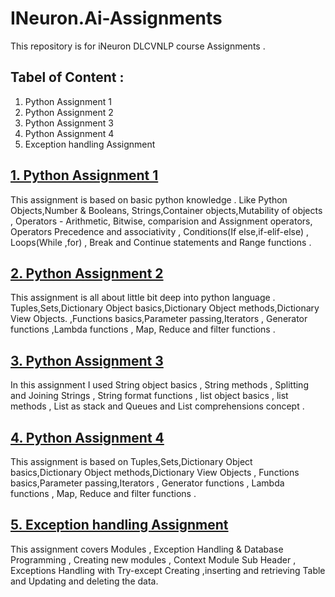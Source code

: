 # INeuron.Ai-Assignments
This repository is for iNeuron DLCVNLP course Assignments .

## Tabel of Content :
1. Python Assignment 1
2. Python Assignment 2
3. Python Assignment 3
4. Python Assignment 4
5. Exception handling Assignment


## [1. Python Assignment 1](https://github.com/Swatichanchal/INeuron.Ai-Assignments/tree/master/Assignment-1)
This assignment is based on basic python knowledge . Like Python Objects,Number & Booleans, Strings,Container objects,Mutability of objects , Operators - Arithmetic, Bitwise, comparision and Assignment operators, Operators Precedence and associativity , Conditions(If else,if-elif-else) , Loops(While ,for) , Break and Continue statements and Range functions .

## [2. Python Assignment 2](https://github.com/Swatichanchal/INeuron.Ai-Assignments/tree/master/Assignment-2)
This assignment is all about little bit deep into python language . Tuples,Sets,Dictionary Object basics,Dictionary Object methods,Dictionary View Objects. ,Functions basics,Parameter passing,Iterators , Generator functions ,Lambda functions , Map, Reduce and filter functions .

## [3. Python Assignment 3](https://github.com/Swatichanchal/INeuron.Ai-Assignments/tree/master/Assignment-3)
In this assignment I used String object basics , String methods , Splitting and Joining Strings , String format functions , list object basics , list methods , List as stack and Queues and List comprehensions concept .


## [4. Python Assignment 4](https://github.com/Swatichanchal/INeuron.Ai-Assignments/tree/master/Assignment-4)
This assignment is based on Tuples,Sets,Dictionary Object basics,Dictionary Object methods,Dictionary View Objects , Functions basics,Parameter passing,Iterators , Generator functions , Lambda functions , Map, Reduce and  filter functions .


## [5. Exception handling Assignment](https://github.com/Swatichanchal/INeuron.Ai-Assignments/tree/master/Assignment-5)
This assignment covers  Modules , Exception Handling & Database Programming , Creating new modules , Context Module Sub Header , Exceptions Handling with Try-except
Creating ,inserting and retrieving Table and Updating and deleting the data.
